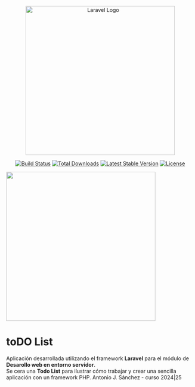 <p align="center"><a href="https://laravel.com" target="_blank"><img src="https://raw.githubusercontent.com/laravel/art/master/logo-lockup/5%20SVG/2%20CMYK/1%20Full%20Color/laravel-logolockup-cmyk-red.svg" width="400" alt="Laravel Logo"></a></p>

<p align="center">
<a href="https://github.com/laravel/framework/actions"><img src="https://github.com/laravel/framework/workflows/tests/badge.svg" alt="Build Status"></a>
<a href="https://packagist.org/packages/laravel/framework"><img src="https://img.shields.io/packagist/dt/laravel/framework" alt="Total Downloads"></a>
<a href="https://packagist.org/packages/laravel/framework"><img src="https://img.shields.io/packagist/v/laravel/framework" alt="Latest Stable Version"></a>
<a href="https://packagist.org/packages/laravel/framework"><img src="https://img.shields.io/packagist/l/laravel/framework" alt="License"></a>
</p>

<p><img src="https://github.com/bilbobolson/TodoList/blob/master/app/src/main/res/drawable/todo_logo.png" width="400"></p>

# toDO List
Aplicación desarrollada utilizando el framework **Laravel** para el módulo de **Desarollo web en entorno servidor**.<br/> 
Se cera una **Todo List** para ilustrar cómo trabajar y crear una sencilla aplicación con un framework PHP.
Antonio J. Sánchez - curso 2024|25
